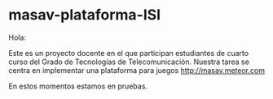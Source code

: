 masav-plataforma-ISI
====================
Hola:

Este es un proyecto docente en el que participan estudiantes de cuarto curso del Grado de Tecnologías de Telecomunicación.
Nuestra tarea se  centra en implementar una plataforma para juegos http://masav.meteor.com

En estos momentos estamos en pruebas.
